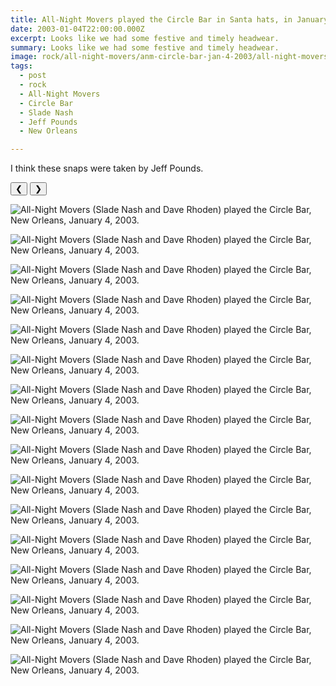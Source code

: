 ```yaml
---
title: All-Night Movers played the Circle Bar in Santa hats, in January.
date: 2003-01-04T22:00:00.000Z
excerpt: Looks like we had some festive and timely headwear.
summary: Looks like we had some festive and timely headwear.
image: rock/all-night-movers/anm-circle-bar-jan-4-2003/all-night-movers-jan-4-2003-81.jpg
tags:
  - post 
  - rock
  - All-Night Movers
  - Circle Bar
  - Slade Nash
  - Jeff Pounds
  - New Orleans

---
```


I think these snaps were taken by Jeff Pounds.

<div id="viewport">
    <button id="buttonPrevious">&#10094;</button>
    <button id="buttonNext">&#10095;</button>

![All-Night Movers (Slade Nash and Dave Rhoden) played the Circle Bar, New Orleans, January 4, 2003.](/static/img/rock/all-night-movers/anm-circle-bar-jan-4-2003/all-night-movers-jan-4-2003-44.jpg "All-Night Movers (Slade Nash and Dave Rhoden) played the Circle Bar, New Orleans, January 4, 2003.")

![All-Night Movers (Slade Nash and Dave Rhoden) played the Circle Bar, New Orleans, January 4, 2003.](/static/img/rock/all-night-movers/anm-circle-bar-jan-4-2003/all-night-movers-jan-4-2003-45.jpg "All-Night Movers (Slade Nash and Dave Rhoden) played the Circle Bar, New Orleans, January 4, 2003.")

![All-Night Movers (Slade Nash and Dave Rhoden) played the Circle Bar, New Orleans, January 4, 2003.](/static/img/rock/all-night-movers/anm-circle-bar-jan-4-2003/all-night-movers-jan-4-2003-47.jpg "All-Night Movers (Slade Nash and Dave Rhoden) played the Circle Bar, New Orleans, January 4, 2003.")

![All-Night Movers (Slade Nash and Dave Rhoden) played the Circle Bar, New Orleans, January 4, 2003.](/static/img/rock/all-night-movers/anm-circle-bar-jan-4-2003/all-night-movers-jan-4-2003-48.jpg "All-Night Movers (Slade Nash and Dave Rhoden) played the Circle Bar, New Orleans, January 4, 2003.")

![All-Night Movers (Slade Nash and Dave Rhoden) played the Circle Bar, New Orleans, January 4, 2003.](/static/img/rock/all-night-movers/anm-circle-bar-jan-4-2003/all-night-movers-jan-4-2003-49.jpg "All-Night Movers (Slade Nash and Dave Rhoden) played the Circle Bar, New Orleans, January 4, 2003.")

![All-Night Movers (Slade Nash and Dave Rhoden) played the Circle Bar, New Orleans, January 4, 2003.](/static/img/rock/all-night-movers/anm-circle-bar-jan-4-2003/all-night-movers-jan-4-2003-50.jpg "All-Night Movers (Slade Nash and Dave Rhoden) played the Circle Bar, New Orleans, January 4, 2003.")

![All-Night Movers (Slade Nash and Dave Rhoden) played the Circle Bar, New Orleans, January 4, 2003.](/static/img/rock/all-night-movers/anm-circle-bar-jan-4-2003/all-night-movers-jan-4-2003-51.jpg "All-Night Movers (Slade Nash and Dave Rhoden) played the Circle Bar, New Orleans, January 4, 2003.")

![All-Night Movers (Slade Nash and Dave Rhoden) played the Circle Bar, New Orleans, January 4, 2003.](/static/img/rock/all-night-movers/anm-circle-bar-jan-4-2003/all-night-movers-jan-4-2003-81.jpg "All-Night Movers (Slade Nash and Dave Rhoden) played the Circle Bar, New Orleans, January 4, 2003.")

![All-Night Movers (Slade Nash and Dave Rhoden) played the Circle Bar, New Orleans, January 4, 2003.](/static/img/rock/all-night-movers/anm-circle-bar-jan-4-2003/all-night-movers-jan-4-2003-88.jpg "All-Night Movers (Slade Nash and Dave Rhoden) played the Circle Bar, New Orleans, January 4, 2003.")

![All-Night Movers (Slade Nash and Dave Rhoden) played the Circle Bar, New Orleans, January 4, 2003.](/static/img/rock/all-night-movers/anm-circle-bar-jan-4-2003/all-night-movers-jan-4-2003-91.jpg "All-Night Movers (Slade Nash and Dave Rhoden) played the Circle Bar, New Orleans, January 4, 2003.")

![All-Night Movers (Slade Nash and Dave Rhoden) played the Circle Bar, New Orleans, January 4, 2003.](/static/img/rock/all-night-movers/anm-circle-bar-jan-4-2003/all-night-movers-jan-4-2003-92.jpg "All-Night Movers (Slade Nash and Dave Rhoden) played the Circle Bar, New Orleans, January 4, 2003.")

![All-Night Movers (Slade Nash and Dave Rhoden) played the Circle Bar, New Orleans, January 4, 2003.](/static/img/rock/all-night-movers/anm-circle-bar-jan-4-2003/all-night-movers-jan-4-2003-93.jpg "All-Night Movers (Slade Nash and Dave Rhoden) played the Circle Bar, New Orleans, January 4, 2003.")

![All-Night Movers (Slade Nash and Dave Rhoden) played the Circle Bar, New Orleans, January 4, 2003.](/static/img/rock/all-night-movers/anm-circle-bar-jan-4-2003/all-night-movers-jan-4-2003-94.jpg "All-Night Movers (Slade Nash and Dave Rhoden) played the Circle Bar, New Orleans, January 4, 2003.")

![All-Night Movers (Slade Nash and Dave Rhoden) played the Circle Bar, New Orleans, January 4, 2003.](/static/img/rock/all-night-movers/anm-circle-bar-jan-4-2003/all-night-movers-jan-4-2003-95.jpg "All-Night Movers (Slade Nash and Dave Rhoden) played the Circle Bar, New Orleans, January 4, 2003.")

![All-Night Movers (Slade Nash and Dave Rhoden) played the Circle Bar, New Orleans, January 4, 2003.](/static/img/rock/all-night-movers/anm-circle-bar-jan-4-2003/all-night-movers-jan-4-2003-96.jpg "All-Night Movers (Slade Nash and Dave Rhoden) played the Circle Bar, New Orleans, January 4, 2003.")

![All-Night Movers (Slade Nash and Dave Rhoden) played the Circle Bar, New Orleans, January 4, 2003.](/static/img/rock/all-night-movers/anm-circle-bar-jan-4-2003/all-night-movers-jan-4-2003-99.jpg "All-Night Movers (Slade Nash and Dave Rhoden) played the Circle Bar, New Orleans, January 4, 2003.")



</div>
<div id="caption"></div>

